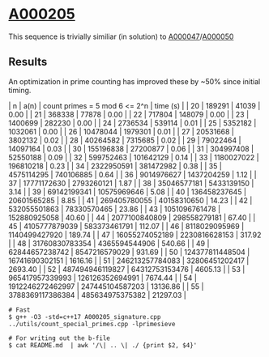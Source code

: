 # [A000205](https://oeis.org/A000205)

This sequence is trivially similiar (in solution) to [A000047](../A000047)/[A000050](../A000050)

## Results

An optimization in prime counting has improved these by ~50% since initial timing.

| n  | a(n)          | count primes = 5 mod 6 <= 2^n | time (s) |
| 20 | 189291          | 41039          | 0.00    |
| 21 | 368338          | 77878          | 0.00    |
| 22 | 717804          | 148079         | 0.00    |
| 23 | 1400699         | 282230         | 0.00    |
| 24 | 2736534         | 539114         | 0.01    |
| 25 | 5352182         | 1032061        | 0.00    |
| 26 | 10478044        | 1979301        | 0.01    |
| 27 | 20531668        | 3802132        | 0.02    |
| 28 | 40264582        | 7315685        | 0.02    |
| 29 | 79022464        | 14097164       | 0.03    |
| 30 | 155196838       | 27200877       | 0.06    |
| 31 | 304997408       | 52550188       | 0.09    |
| 32 | 599752463       | 101642129      | 0.14    |
| 33 | 1180027022      | 196810218      | 0.23    |
| 34 | 2322950591      | 381472982      | 0.38    |
| 35 | 4575114295      | 740106885      | 0.64    |
| 36 | 9014976627      | 1437204259     | 1.12    |
| 37 | 17771172630     | 2793260121     | 1.87    |
| 38 | 35046577181     | 5433139150     | 3.14    |
| 39 | 69142199341     | 10575969646    | 5.08    |
| 40 | 136458237645    | 20601565285    | 8.85    |
| 41 | 269405780055    | 40158310650    | 14.23   |
| 42 | 532055501863    | 78330570465    | 23.86   |
| 43 | 1051096761478   | 152880925058   | 40.60   |
| 44 | 2077100840809   | 298558279181   | 67.40   |
| 45 | 4105777879039   | 583373461791   | 112.07  |
| 46 | 8118029095969   | 1140499427920  | 189.74  |
| 47 | 16055274052189  | 2230816628153  | 317.92  |
| 48 | 31760830783354  | 4365594544906  | 540.66  |
| 49 | 62844657238742  | 8547216579029  | 931.69  |
| 50 | 124377811448504 | 16741690302151 | 1616.16 |
| 51 | 246213257784083 | 32806451202417 | 2693.40 |
| 52 | 487494946119827 | 64312753153476 | 4605.13 |
| 53 | 965417957339993 | 126126352694991 | 7674.44 |
| 54 | 1912246272462997 | 247445104587203 | 13136.86 |
| 55 | 3788369117386384 | 485634975375382 | 21297.03 |


```
# Fast
$ g++ -O3 -std=c++17 A000205_signature.cpp ../utils/count_special_primes.cpp -lprimesieve

# For writing out the b-file
$ cat README.md  | awk '/\| .. \| ./ {print $2, $4}'
```

